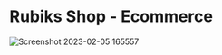 # Rubiks Shop - Ecommerce

![Screenshot 2023-02-05 165557](https://user-images.githubusercontent.com/76916192/216816024-067f3aa6-f78d-4b3a-af41-a217f9fb32ac.png)
